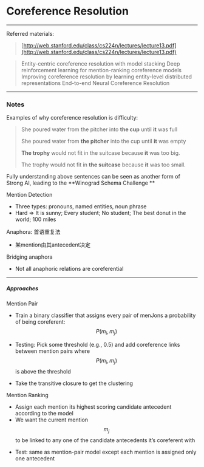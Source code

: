 # Coreference Resolution

---

Referred materials:

> [http://web.stanford.edu/class/cs224n/lectures/lecture13.pdf](http://web.stanford.edu/class/cs224n/lectures/lecture13.pdf)

> Entity-centric coreference resolution with model stacking
> Deep reinforcement learning for mention-ranking coreference models
> Improving coreference resolution by learning entity-level distributed representations
> End-to-end Neural Coreference Resolution
---

### Notes

Examples of why coreference resolution is difficulty:

> She poured water from the pitcher into **the cup** until **it** was full
>
> She poured water from **the pitcher** into the cup until **it** was empty
>
> **The trophy** would not fit in the suitcase because **it** was too big.
>
> The trophy would not fit in **the suitcase** because **it** was too small.

Fully understanding above sentences can be seen as another form of Strong AI, leading to the **Winograd Schema Challenge **

Mention Detection

* Three types: pronouns, named entities, noun phrase
* Hard =&gt; It is sunny; Every student; No student; The best donut in the world; 100 miles

Anaphora: 首语重复法

* 某mention由其antecedent决定

Bridging anaphora

* Not all anaphoric relations are coreferential

---

##### Approaches

Mention Pair

* Train a binary classifier that assigns every pair of menJons a probability of being coreferent: $$P(m_i, m_j)$$

* Testing: Pick some threshold (e.g., 0.5) and add coreference links between mention pairs where $$P(m_i, m_j)$$ is above the threshold

* Take the transitive closure to get the clustering

Mention Ranking

* Assign each mention its highest scoring candidate antecedent according to the model
* We want the current mention $$m_j$$ to be linked to any one of the candidate antecedents it’s coreferent with
- Test: same as mention-pair model except each mention is assigned only one antecedent






